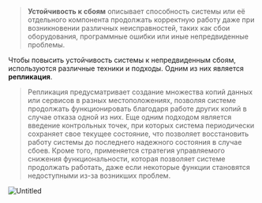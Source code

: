 > **Устойчивость к сбоям** описывает способность системы или её отдельного компонента продолжать корректную работу даже при возникновении различных неисправностей, таких как сбои оборудования, программные ошибки или иные непредвиденные проблемы.

Чтобы повысить устойчивость системы к непредвиденным сбоям, используются различные техники и подходы. Одним из них является **репликация**.

> Репликация предусматривает создание множества копий данных или сервисов в разных местоположениях, позволяя системе продолжать функционировать благодаря работе других копий в случае отказа одной из них.
> Еще одним подходом является введение контрольных точек, при которых система периодически сохраняет свое текущее состояние, что позволяет восстановить работу системы до последнего надежного состояния в случае сбоев.
> Кроме того, применяется стратегия управляемого снижения функциональности, которая позволяет системе продолжать работать, даже если некоторые функции становятся недоступными из-за возникших проблем.

![Untitled](resources/image-storage/Untitled%201.png)
